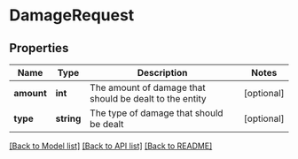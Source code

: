 # DamageRequest

## Properties
Name | Type | Description | Notes
------------ | ------------- | ------------- | -------------
**amount** | **int** | The amount of damage that should be dealt to the entity | [optional] 
**type** | **string** | The type of damage that should be dealt | [optional] 

[[Back to Model list]](../README.md#documentation-for-models) [[Back to API list]](../README.md#documentation-for-api-endpoints) [[Back to README]](../README.md)


